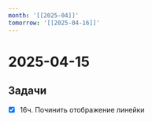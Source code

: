 ```yaml
---
month: '[[2025-04]]'
tomorrow: '[[2025-04-16]]'
---
```


# 2025-04-15

## Задачи

 - [x] 16ч. Починить отображение линейки
